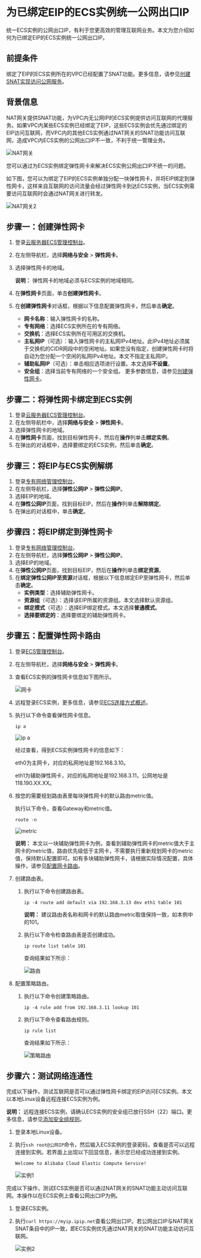 # 为已绑定EIP的ECS实例统一公网出口IP

统一ECS实例的公网出口IP，有利于您更高效的管理互联网业务。本文为您介绍如何为已绑定EIP的ECS实例统一公网出口IP。

## 前提条件

绑定了EIP的ECS实例所在的VPC已经配置了SNAT功能。更多信息，请参见[创建SNAT实现访问公网服务](/cn.zh-CN/基本功能操作/创建SNAT实现访问公网服务.md)。

## 背景信息

NAT网关提供SNAT功能，为VPC内无公网IP的ECS实例提供访问互联网的代理服务。如果VPC内某些ECS实例已经绑定了EIP，这些ECS实例会优先通过绑定的EIP访问互联网，而VPC内的其他ECS实例通过NAT网关的SNAT功能访问互联网，造成VPC内ECS实例的公网出口IP不一致，不利于统一管理业务。

![NAT网关](https://static-aliyun-doc.oss-accelerate.aliyuncs.com/assets/img/zh-CN/1504651261/p49564.png)

您可以通过为ECS实例绑定弹性网卡来解决ECS实例公网出口IP不统一的问题。

如下图，您可以为绑定了EIP的ECS实例单独分配一块弹性网卡，并将EIP绑定到弹性网卡，这样来自互联网的访问流量会经过弹性网卡到达ECS实例，当ECS实例需要访问互联网时会通过NAT网关进行转发。

![NAT网关2](https://static-aliyun-doc.oss-accelerate.aliyuncs.com/assets/img/zh-CN/2753651261/p49551.png)

## 步骤一：创建弹性网卡

1.  登录[云服务器ECS管理控制台](https://ecs.console.aliyun.com/#/home)。
2.  在左侧导航栏，选择**网络与安全** \> **弹性网卡**。
3.  选择弹性网卡的地域。

    **说明：** 弹性网卡的地域必须与ECS实例的地域相同。

4.  在**弹性网卡**页面，单击**创建弹性网卡**。
5.  在**创建弹性网卡**对话框，根据以下信息配置弹性网卡，然后单击**确定**。

    -   **网卡名称**：输入弹性网卡的名称。
    -   **专有网络**：选择ECS实例所在的专有网络。
    -   **交换机**：选择ECS实例所在可用区的交换机。
    -   **主私网IP**（可选）：输入弹性网卡的主私网IPv4地址。此IPv4地址必须属于交换机的CIDR网段中的空闲地址。如果您没有指定，创建弹性网卡时将自动为您分配一个空闲的私网IPv4地址。本文不指定主私网IP。
    -   **辅助私网IP**（可选）：单击相应选项进行设置。本文选择**不设置**。
    -   **安全组**：选择当前专有网络的一个安全组。
    更多参数信息，请参见[创建弹性网卡](/cn.zh-CN/网络/弹性网卡/创建弹性网卡.md)。


## 步骤二：将弹性网卡绑定到ECS实例

1.  登录[云服务器ECS管理控制台](https://ecs.console.aliyun.com/#/home)。
2.  在左侧导航栏中，选择**网络与安全** \> **弹性网卡**。
3.  选择弹性网卡的地域。
4.  在**弹性网卡**页面，找到目标弹性网卡，然后在**操作**列单击**绑定实例**。
5.  在弹出的对话框中，选择要绑定的ECS实例，然后单击**确定**。

## 步骤三：将EIP与ECS实例解绑

1.  登录[专有网络管理控制台](https://vpcnext.console.aliyun.com/)。
2.  在左侧导航栏，选择**弹性公网IP** \> **弹性公网IP**。
3.  选择EIP的地域。
4.  在**弹性公网IP**页面，找到目标EIP，然后在**操作**列单击**解除绑定**。
5.  在弹出的对话框中，单击**确定**。

## 步骤四：将EIP绑定到弹性网卡

1.  登录[专有网络管理控制台](https://vpcnext.console.aliyun.com/)。
2.  在左侧导航栏，选择**弹性公网IP** \> **弹性公网IP**。
3.  选择EIP的地域。
4.  在**弹性公网IP**页面，找到目标EIP，然后在**操作**列单击**绑定资源**。
5.  在**绑定弹性公网IP至资源**对话框，根据以下信息绑定EIP至弹性网卡，然后单击**确定**。
    -   **实例类型**：选择辅助弹性网卡。
    -   **资源组**（可选）：选择该EIP所属的资源组。本文选择默认资源组。
    -   **绑定模式**（可选）：选择EIP绑定模式。本文选择**普通模式**。
    -   **选择要绑定的**：选择要绑定的辅助弹性网卡。

## 步骤五：配置弹性网卡路由

1.  登录[ECS管理控制台](https://ecs.console.aliyun.com)。
2.  在左侧导航栏，选择**网络与安全** \> **弹性网卡**。
3.  查看ECS实例的弹性网卡信息如下图所示。

    ![网卡](https://static-aliyun-doc.oss-accelerate.aliyuncs.com/assets/img/zh-CN/0292334261/p285950.png)

4.  远程登录ECS实例，更多信息，请参见[ECS连接方式概述](/cn.zh-CN/实例/连接实例/连接方式概述.md)。
5.  执行以下命令查看弹性网卡信息。

    ```
    ip a
    ```

    ![ip a](https://static-aliyun-doc.oss-accelerate.aliyuncs.com/assets/img/zh-CN/2400334261/p285897.png)

    经过查看，得到ECS实例弹性网卡的信息如下：

    eth0为主网卡，对应的私网地址是192.168.3.10。

    eth1为辅助弹性网卡，对应的私网地址是192.168.3.11，公网地址是118.190.XX.XX。

6.  按您的需要规划路由表里每块弹性网卡的默认路由metric值。

    执行以下命令，查看Gateway和metric值。

    ```
    route -n
    ```

    ![metric](https://static-aliyun-doc.oss-accelerate.aliyuncs.com/assets/img/zh-CN/5543064261/p289267.png)

    **说明：** 本文以一块辅助弹性网卡为例，查看到辅助弹性网卡的metric值大于主网卡的metric值，路由优先级低于主网卡，不需要执行重新规划网卡的metric值，保持默认配置即可。如有多块辅助弹性网卡，请根据实际情况配置，具体操作，请参见[配置网卡路由](/cn.zh-CN/网络/弹性网卡/配置弹性网卡.md)。

7.  创建路由表。
    1.  执行以下命令创建路由表。

        ```
        ip -4 route add default via 192.168.3.13 dev eth1 table 101
        ```

        **说明：** 建议路由表名称和网卡的默认路由metric取值保持一致，如本例中的101。

    2.  执行以下命令检查路由表是否创建成功。

        ```
        ip route list table 101
        ```

        查询结果如下所示：

        ![路由](https://static-aliyun-doc.oss-accelerate.aliyuncs.com/assets/img/zh-CN/5543064261/p289269.png)

8.  配置策略路由。
    1.  执行以下命令创建策略路由。

        ```
        ip -4 rule add from 192.168.3.11 lookup 101
        ```

    2.  执行以下命令查看路由规则。

        ```
        ip rule list
        ```

        查询结果如下所示：

        ![策略路由](https://static-aliyun-doc.oss-accelerate.aliyuncs.com/assets/img/zh-CN/6543064261/p289270.png)


## 步骤六：测试网络连通性

完成以下操作，测试互联网是否可以通过弹性网卡绑定的EIP访问ECS实例。本文以本地Linux设备远程连接ECS实例为例。

**说明：** 远程连接ECS实例，请确认ECS实例的安全组已放行SSH（22）端口。更多信息，请参见[添加安全组规则](/cn.zh-CN/安全/安全组/添加安全组规则.md)。

1.  登录本地Linux设备。
2.  执行`ssh root@公网IP`命令，然后输入ECS实例的登录密码，查看是否可以远程连接到实例。若界面上出现以下回显信息，表示您已经成功连接到实例。

    ```
    Welcome to Alibaba Cloud Elastic Compute Service!
    ```

    ![实例1](https://static-aliyun-doc.oss-accelerate.aliyuncs.com/assets/img/zh-CN/6543064261/p267346.png)


完成以下操作，测试ECS实例是否可以通过NAT网关的SNAT功能主动访问互联网。本操作以在ECS实例上查看公网出口IP为例。

1.  登录ECS实例。
2.  执行`curl https://myip.ipip.net`查看公网出口IP。若公网出口IP与NAT网关SNAT条目中的IP一致，即ECS实例优先通过NAT网关的SNAT功能主动访问互联网。

    ![实例2](https://static-aliyun-doc.oss-accelerate.aliyuncs.com/assets/img/zh-CN/0292334261/p267347.png)


